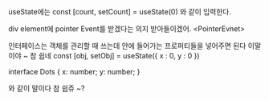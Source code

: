 useState에는 const [count, setCount] = useState<number>(0) 와 같이 입력한다.

div element에 pointer Event를 받겠다는 의지 받아들이겠어. <PointerEvnet<HTMLDivElement>>

인터페이스는 객체를 관리할 때 쓰는데 안에 들어가는 프로퍼티들을 넣어주면 된다 이말이야 ~ 참 쉽네
const [obj, setObj] = useState<Dots>({
   x : 0,
   y : 0
})

interface Dots {
   x: number;
   y: number;
}

와 같이 말이다 참 쉽쥬 ~?
